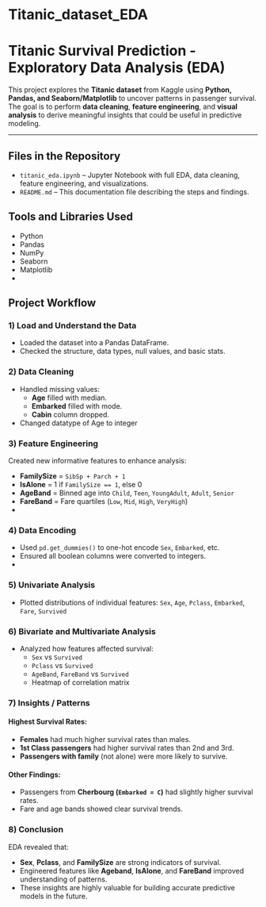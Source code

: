 # Titanic_dataset_EDA
# Titanic Survival Prediction - Exploratory Data Analysis (EDA)

This project explores the **Titanic dataset** from Kaggle using **Python, Pandas, and Seaborn/Matplotlib** to uncover patterns in passenger survival. The goal is to perform **data cleaning**, **feature engineering**, and **visual analysis** to derive meaningful insights that could be useful in predictive modeling.

---

## Files in the Repository

- `titanic_eda.ipynb` – Jupyter Notebook with full EDA, data cleaning, feature engineering, and visualizations.
- `README.md` – This documentation file describing the steps and findings.

##  Tools and Libraries Used

- Python
- Pandas
- NumPy
- Seaborn
- Matplotlib
- 
## Project Workflow

### 1️) Load and Understand the Data
- Loaded the dataset into a Pandas DataFrame.
- Checked the structure, data types, null values, and basic stats.

### 2) Data Cleaning
- Handled missing values:
  - **Age** filled with median.
  - **Embarked** filled with mode.
  - **Cabin** column dropped.
- Changed datatype of Age to integer

### 3️) Feature Engineering
Created new informative features to enhance analysis:
- **FamilySize** = `SibSp + Parch + 1`
- **IsAlone** = 1 if `FamilySize == 1`, else 0
- **AgeBand** = Binned age into `Child`, `Teen`, `YoungAdult`, `Adult`, `Senior`
- **FareBand** = Fare quartiles (`Low`, `Mid`, `High`, `VeryHigh`)
- 
### 4️) Data Encoding
- Used `pd.get_dummies()` to one-hot encode `Sex`, `Embarked`, etc.
- Ensured all boolean columns were converted to integers.
- 
### 5) Univariate Analysis
- Plotted distributions of individual features: `Sex`, `Age`, `Pclass`, `Embarked`, `Fare`, `Survived`

### 6) Bivariate and Multivariate Analysis
- Analyzed how features affected survival:
  - `Sex` vs `Survived`
  - `Pclass` vs `Survived`
  - `AgeBand`, `FareBand` vs `Survived`
  - Heatmap of correlation matrix

### 7) Insights / Patterns

#### Highest Survival Rates:
- **Females** had much higher survival rates than males.
- **1st Class passengers** had higher survival rates than 2nd and 3rd.
- **Passengers with family** (not alone) were more likely to survive.

#### Other Findings:
- Passengers from **Cherbourg (`Embarked = C`)** had slightly higher survival rates.
- Fare and age bands showed clear survival trends.

### 8) Conclusion
EDA revealed that:
- **Sex**, **Pclass**, and **FamilySize** are strong indicators of survival.
- Engineered features like **Ageband**, **IsAlone**, and **FareBand** improved understanding of patterns.
- These insights are highly valuable for building accurate predictive models in the future.
